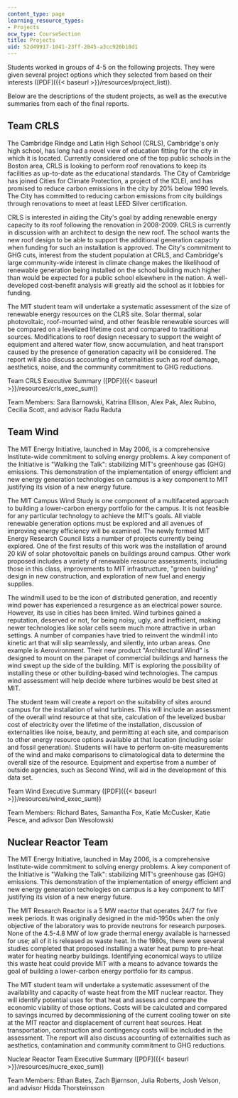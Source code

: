 ```yaml
---
content_type: page
learning_resource_types:
- Projects
ocw_type: CourseSection
title: Projects
uid: 52d49917-1041-23ff-2845-a3cc926b18d1
---
```


Students worked in groups of 4-5 on the following projects. They were given several project options which they selected from based on their interests ([PDF]({{< baseurl >}}/resources/project_list)).

Below are the descriptions of the student projects, as well as the executive summaries from each of the final reports.

Team CRLS
---------

The Cambridge Rindge and Latin High School (CRLS), Cambridge's only high school, has long had a novel view of education fitting for the city in which it is located. Currently considered one of the top public schools in the Boston area, CRLS is looking to perform roof renovations to keep its facilities as up-to-date as the educational standards. The City of Cambridge has joined Cities for Climate Protection, a project of the ICLEI, and has promised to reduce carbon emissions in the city by 20% below 1990 levels. The City has committed to reducing carbon emissions from city buildings through renovations to meet at least LEED Silver certification.

CRLS is interested in aiding the City's goal by adding renewable energy capacity to its roof following the renovation in 2008-2009. CRLS is currently in discussion with an architect to design the new roof. The school wants the new roof design to be able to support the additional generation capacity when funding for such an installation is approved. The City's commitment to GHG cuts, interest from the student population at CRLS, and Cambridge's large community-wide interest in climate change makes the likelihood of renewable generation being installed on the school building much higher than would be expected for a public school elsewhere in the nation. A well-developed cost-benefit analysis will greatly aid the school as it lobbies for funding.

The MIT student team will undertake a systematic assessment of the size of renewable energy resources on the CLRS site. Solar thermal, solar photovoltaic, roof-mounted wind, and other feasible renewable sources will be compared on a levelized lifetime cost and compared to traditional sources. Modifications to roof design necessary to support the weight of equipment and altered water flow, snow accumulation, and heat transport caused by the presence of generation capacity will be considered. The report will also discuss accounting of externalities such as roof damage, aesthetics, noise, and the community commitment to GHG reductions.

Team CRLS Executive Summary ([PDF]({{< baseurl >}}/resources/crls_exec_sum))

Team Members: Sara Barnowski, Katrina Ellison, Alex Pak, Alex Rubino, Cecilia Scott, and advisor Radu Raduta

Team Wind
---------

The MIT Energy Initiative, launched in May 2006, is a comprehensive Institute-wide commitment to solving energy problems. A key component of the Initiative is "Walking the Talk": stabilizing MIT's greenhouse gas (GHG) emissions. This demonstration of the implementation of energy efficient and new energy generation technologies on campus is a key component to MIT justifying its vision of a new energy future.

The MIT Campus Wind Study is one component of a multifaceted approach to building a lower-carbon energy portfolio for the campus. It is not feasible for any particular technology to achieve the MIT's goals. All viable renewable generation options must be explored and all avenues of improving energy efficiency will be examined. The newly formed MIT Energy Research Council lists a number of projects currently being explored. One of the first results of this work was the installation of around 20 kW of solar photovoltaic panels on buildings around campus. Other work proposed includes a variety of renewable resource assessments, including those in this class, improvements to MIT infrastructure, "green building" design in new construction, and exploration of new fuel and energy supplies.

The windmill used to be the icon of distributed generation, and recently wind power has experienced a resurgence as an electrical power source. However, its use in cities has been limited. Wind turbines gained a reputation, deserved or not, for being noisy, ugly, and inefficient, making newer technologies like solar cells seem much more attractive in urban settings. A number of companies have tried to reinvent the windmill into kinetic art that will slip seamlessly, and silently, into urban areas. One example is Aerovironment. Their new product "Architectural Wind" is designed to mount on the parapet of commercial buildings and harness the wind swept up the side of the building. MIT is exploring the possibility of installing these or other building-based wind technologies. The campus wind assessment will help decide where turbines would be best sited at MIT.

The student team will create a report on the suitability of sites around campus for the installation of wind turbines. This will include an assessment of the overall wind resource at that site, calculation of the levelized busbar cost of electricity over the lifetime of the installation, discussion of externalities like noise, beauty, and permitting at each site, and comparison to other energy resource options available at that location (including solar and fossil generation). Students will have to perform on-site measurements of the wind and make comparisons to climatological data to determine the overall size of the resource. Equipment and expertise from a number of outside agencies, such as Second Wind, will aid in the development of this data set.

Team Wind Executive Summary ([PDF]({{< baseurl >}}/resources/wind_exec_sum))

Team Members: Richard Bates, Samantha Fox, Katie McCusker, Katie Pesce, and adivsor Dan Wesolowski

Nuclear Reactor Team
--------------------

The MIT Energy Initiative, launched in May 2006, is a comprehensive Institute-wide commitment to solving energy problems. A key component of the Initiative is "Walking the Talk": stabilizing MIT's greenhouse gas (GHG) emissions. This demonstration of the implementation of energy efficient and new energy generation techologies on campus is a key component to MIT justifying its vision of a new energy future.

The MIT Research Reactor is a 5 MW reactor that operates 24/7 for five week periods. It was originally designed in the mid-1950s when the only objective of the laboratory was to provide neutrons for research purposes. None of the 4.5-4.8 MW of low grade thermal energy available is harnessed for use; all of it is released as waste heat. In the 1980s, there were several studies completed that proposed installing a water heat pump to pre-heat water for heating nearby buildings. Identifying economical ways to utilize this waste heat could provide MIT with a means to advance towards the goal of building a lower-carbon energy portfolio for its campus.

The MIT student team will undertake a systematic assessment of the availability and capacity of waste heat from the MIT nuclear reactor. They will identify potential uses for that heat and assess and compare the economic viability of those options. Costs will be calculated and compared to savings incurred by decommissioning of the current cooling tower on site at the MIT reactor and displacement of current heat sources. Heat transportation, construction and contingency costs will be included in the assessment. The report will also discuss accounting of externalities such as aesthetics, contamination and community commitment to GHG reductions.

Nuclear Reactor Team Executive Summary ([PDF]({{< baseurl >}}/resources/nucre_exec_sum))

Team Members: Ethan Bates, Zach Bjørnson, Julia Roberts, Josh Velson, and advisor Hidda Thorsteinsson